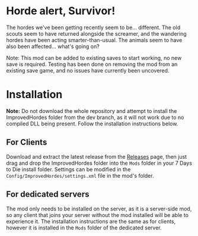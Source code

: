 # Horde alert, Survivor!
The hordes we've been getting recently seem to be... different. The old scouts seem to have returned alongside the screamer, and the wandering hordes have been acting smarter-than-usual. The animals seem to have also been affected... what's going on?

Note: This mod can be added to existing saves to start working, no new save is required. Testing has been done on removing the mod from an existing save game, and no issues have currently been uncovered.

# Installation
**Note:** Do not download the whole repository and attempt to install the ImprovedHordes folder from the dev branch, as it will not work due to no compiled DLL being present. Follow the installation instructions below.

## For Clients
Download and extract the latest release from the [Releases](https://github.com/FilUnderscore/ImprovedHordes/releases) page, then just drag and drop the ImprovedHordes folder into the `Mods` folder in your 7 Days to Die install folder. Settings can be modified in the `Config/ImprovedHordes/settings.xml` file in the mod's folder.

## For dedicated servers
The mod only needs to be installed on the server, as it is a server-side mod, so any client that joins your server without the mod installed will be able to experience it. The installation instructions are the same as for clients, however it is installed in the `Mods` folder of the dedicated server.
